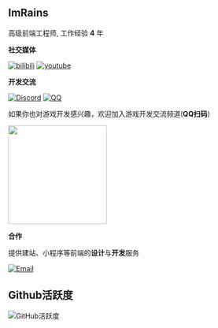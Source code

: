 ## ImRains

高级前端工程师, 工作经验 **4** 年

**社交媒体**

[![bilibili](https://img.shields.io/badge/Bilibili-ImRains-yello)](https://space.bilibili.com/66079515)
[![youtube](https://img.shields.io/badge/YouTube-ImRains-red)](https://www.youtube.com/channel/UCAJ3MO6nyN6m0rcz4bY5Zmg)

**开发交流**

[![Discord](https://img.shields.io/badge/Discord-%E6%B8%B8%E6%88%8F%E5%BC%80%E5%8F%91%E4%BA%A4%E6%B5%81-purple)](https://discord.gg/8M8PSegv)
[![QQ](https://img.shields.io/badge/QQ%E7%BE%A4-ImRains-blue)](https://qm.qq.com/cgi-bin/qm/qr?k=a8CnhsEHJXTb60tV6DDLVciOaRrlO7AP&jump_from=webapi&authKey=7twNXNsdcjjI55eSjFF199tPeNfTq2DXoDEmYp7nElwhI8pIpI/ffJeVW+k3QI8b)

如果你也对游戏开发感兴趣，欢迎加入游戏开发交流频道(**QQ扫码**)

<div><img src="https://cdn.jsdelivr.net/gh/ImRains/imrains-img-cloud/docs/202401102125613.png" style="width:200px;" /></div>

**合作**

提供建站、小程序等前端的**设计**与**开发**服务

[![Email](https://img.shields.io/badge/Email-hello%40imrains.com-green)](mailto:hello@imrains.com)

## Github活跃度

![GitHub活跃度](https://github-readme-stats.vercel.app/api?username=ImRains&show_icons=true)
